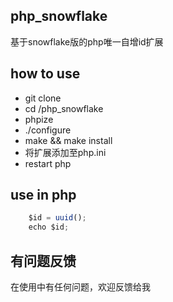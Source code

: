 ## php_snowflake
基于snowflake版的php唯一自增id扩展
## how to use

* git clone
* cd /php_snowflake
* phpize
* ./configure
* make && make install
* 将扩展添加至php.ini
* restart php
## use in php
```javascript
    $id = uuid();
    echo $id;
```
## 有问题反馈
在使用中有任何问题，欢迎反馈给我
